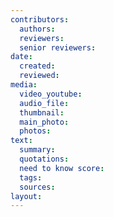 ```yaml
---
contributors:
  authors:
  reviewers:
  senior reviewers:
date:
  created:
  reviewed:
media:
  video_youtube:
  audio_file:
  thumbnail:
  main_photo:
  photos: 
text:
  summary:
  quotations:
  need to know score:
  tags:
  sources:
layout:
---
```

